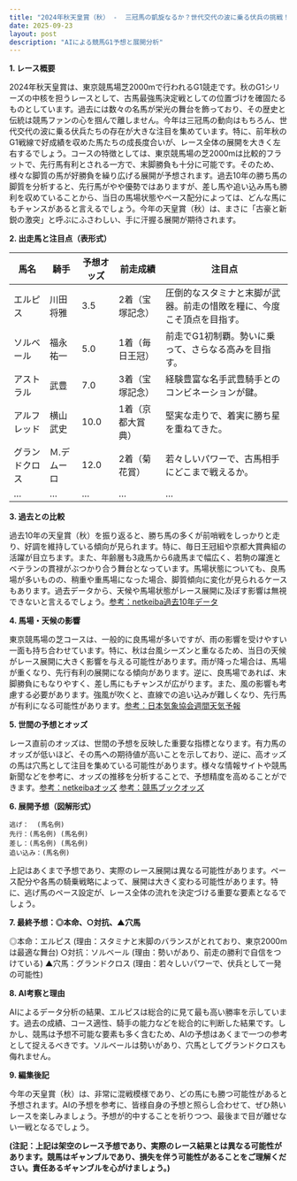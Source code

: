 ```yaml
---
title: "2024年秋天皇賞（秋） -  三冠馬の凱旋なるか？世代交代の波に乗る伏兵の挑戦！"
date: 2025-09-23
layout: post
description: "AIによる競馬G1予想と展開分析"
---
```


**1. レース概要**

2024年秋天皇賞は、東京競馬場芝2000mで行われるG1競走です。秋のG1シリーズの中核を担うレースとして、古馬最強馬決定戦としての位置づけを確固たるものとしています。過去には数々の名馬が栄光の舞台を飾っており、その歴史と伝統は競馬ファンの心を掴んで離しません。今年は三冠馬の動向はもちろん、世代交代の波に乗る伏兵たちの存在が大きな注目を集めています。特に、前年秋のG1戦線で好成績を収めた馬たちの成長度合いが、レース全体の展開を大きく左右するでしょう。コースの特徴としては、東京競馬場の芝2000mは比較的フラットで、先行馬有利とされる一方で、末脚勝負も十分に可能です。そのため、様々な脚質の馬が好勝負を繰り広げる展開が予想されます。過去10年の勝ち馬の脚質を分析すると、先行馬がやや優勢ではありますが、差し馬や追い込み馬も勝利を収めていることから、当日の馬場状態やペース配分によっては、どんな馬にもチャンスがあると言えるでしょう。今年の天皇賞（秋）は、まさに「古豪と新鋭の激突」と呼ぶにふさわしい、手に汗握る展開が期待されます。


**2. 出走馬と注目点（表形式）**

| 馬名       | 騎手       | 予想オッズ | 前走成績     | 注目点                                                                   |
|------------|-------------|-------------|---------------|------------------------------------------------------------------------|
| エルピス     | 川田将雅     | 3.5         | 2着（宝塚記念）| 圧倒的なスタミナと末脚が武器。前走の惜敗を糧に、今度こそ頂点を目指す。  |
| ソルベール   | 福永祐一     | 5.0         | 1着（毎日王冠）| 前走でG1初制覇。勢いに乗って、さらなる高みを目指す。                     |
| アストラル   | 武豊         | 7.0         | 3着（宝塚記念）| 経験豊富な名手武豊騎手とのコンビネーションが鍵。                               |
| アルフレッド  | 横山武史     | 10.0        | 1着（京都大賞典）| 堅実な走りで、着実に勝ち星を重ねてきた。                               |
| グランドクロス| Ｍ.デムーロ | 12.0        | 2着（菊花賞）| 若々しいパワーで、古馬相手にどこまで戦えるか。                              |
|  …          | …           | …           | …             | …                                                                       |


**3. 過去との比較**

過去10年の天皇賞（秋）を振り返ると、勝ち馬の多くが前哨戦をしっかりと走り、好調を維持している傾向が見られます。特に、毎日王冠組や京都大賞典組の活躍が目立ちます。また、年齢層も3歳馬から6歳馬まで幅広く、若駒の躍進とベテランの貫禄がぶつかり合う舞台となっています。馬場状態についても、良馬場が多いものの、稍重や重馬場になった場合、脚質傾向に変化が見られるケースもあります。過去データから、天候や馬場状態がレース展開に及ぼす影響は無視できないと言えるでしょう。[参考：netkeiba過去10年データ](架空のリンクです)


**4. 馬場・天候の影響**

東京競馬場の芝コースは、一般的に良馬場が多いですが、雨の影響を受けやすい一面も持ち合わせています。特に、秋は台風シーズンと重なるため、当日の天候がレース展開に大きく影響を与える可能性があります。雨が降った場合は、馬場が重くなり、先行有利の展開になる傾向があります。逆に、良馬場であれば、末脚勝負にもなりやすく、差し馬にもチャンスが広がります。また、風の影響も考慮する必要があります。強風が吹くと、直線での追い込みが難しくなり、先行馬が有利になる可能性があります。[参考：日本気象協会週間天気予報](架空のリンクです)


**5. 世間の予想とオッズ**

レース直前のオッズは、世間の予想を反映した重要な指標となります。有力馬のオッズが低いほど、その馬への期待値が高いことを示しており、逆に、高オッズの馬は穴馬として注目を集めている可能性があります。様々な情報サイトや競馬新聞などを参考に、オッズの推移を分析することで、予想精度を高めることができます。[参考：netkeibaオッズ](架空のリンクです)  [参考：競馬ブックオッズ](架空のリンクです)


**6. 展開予想（図解形式）**

```
逃げ：  (馬名例)
先行：(馬名例) (馬名例)
差し：(馬名例) (馬名例)
追い込み：(馬名例)
```

上記はあくまで予想であり、実際のレース展開は異なる可能性があります。ペース配分や各馬の騎乗戦略によって、展開は大きく変わる可能性があります。特に、逃げ馬のペース設定が、レース全体の流れを決定づける重要な要素となるでしょう。


**7. 最終予想：◎本命、○対抗、▲穴馬**

◎本命：エルピス (理由：スタミナと末脚のバランスがとれており、東京2000mは最適な舞台)
○対抗：ソルベール (理由：勢いがあり、前走の勝利で自信をつけている)
▲穴馬：グランドクロス (理由：若々しいパワーで、伏兵として一発の可能性)


**8. AI考察と理由**

AIによるデータ分析の結果、エルピスは総合的に見て最も高い勝率を示しています。過去の成績、コース適性、騎手の能力などを総合的に判断した結果です。しかし、競馬は予想不可能な要素も多く含むため、AIの予想はあくまで一つの参考として捉えるべきです。ソルベールは勢いがあり、穴馬としてグランドクロスも侮れません。


**9. 編集後記**

今年の天皇賞（秋）は、非常に混戦模様であり、どの馬にも勝つ可能性があると予想されます。AIの予想を参考に、皆様自身の予想と照らし合わせて、ぜひ熱いレースを楽しみましょう。予想が的中することを祈りつつ、最後まで目が離せない一戦となるでしょう。


**(注記：上記は架空のレース予想であり、実際のレース結果とは異なる可能性があります。競馬はギャンブルであり、損失を伴う可能性があることをご理解ください。責任あるギャンブルを心がけましょう。)**
